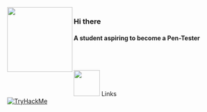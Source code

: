 <img src="https://media.giphy.com/media/edC973xZRBMdCzTuVl/giphy.gif" width="150" align="left">

### Hi there

#### A student aspiring to become a Pen-Tester
<br>
<br>



<img height="60" src="https://cdnb.artstation.com/p/assets/images/images/017/674/725/original/alvin-aniwa-wolf-running.gif?1556903191"/> Links <br>
[![TryHackMe](https://img.shields.io/badge/pgp-0xF83424824B3E4B90-313131?style=flat&labelColor=313131&color=313131)](https://tryhackme.com/p/kyluc)



